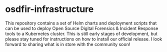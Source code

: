 # osdfir-infrastructure
This repository contains a set of Helm charts and deployment scripts that can be used to deploy Open Source Digital Forensics & Incident Response tools to a Kubernetes cluster. This is still early stages of development, but please stay tuned for instructions on how to install our official release. I look forward to sharing what is in store with the community soon!